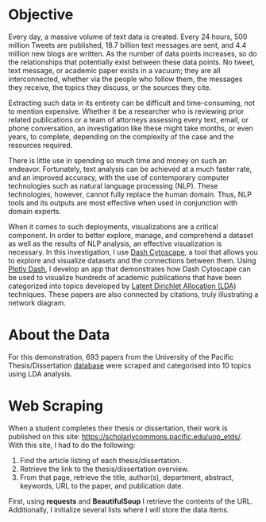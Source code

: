 # Objective

Every day, a massive volume of text data is created. Every 24 hours, 500 million Tweets are published, 18.7 billion text messages are sent, and 4.4 million new blogs are written. As the number of data points increases, so do the relationships that potentially exist between these data points. No tweet, text message, or academic paper exists in a vacuum; they are all interconnected, whether via the people who follow them, the messages they receive, the topics they discuss, or the sources they cite.

Extracting such data in its entirety can be difficult and time-consuming, not to mention expensive. Whether it be a researcher who is reviewing prior related publications or a team of attorneys assessing every text, email, or phone conversation, an investigation like these might take months, or even years, to complete, depending on the complexity of the case and the resources required.

There is little use in spending so much time and money on such an endeavor. Fortunately, text analysis can be achieved at a much faster rate, and an improved accuracy, with the use of contemporary computer technologies such as natural language processing (NLP). These technologies, however, cannot fully replace the human domain. Thus, NLP tools and its outputs are most effective when used in conjunction with domain experts.

When it comes to such deployments, visualizations are a critical component. In order to better explore, manage, and comprehend a dataset as well as the results of NLP analysis, an effective visualization is necessary. In this investigation, I use [Dash Cytoscape](https://github.com/plotly/dash-cytoscape), a tool that allows you to explore and visualize datasets and the connections between them. Using [Plotly Dash](https://plotly.com/dash/), I develop an app that demonstrates how Dash Cytoscape can be used to visualize hundreds of academic publications that have been categorized into topics developed by [Latent Dirichlet Allocation (LDA)](https://en.wikipedia.org/wiki/Latent_Dirichlet_allocation) techniques. These papers are also connected by citations, truly illustrating a network diagram.

# About the Data
For this demonstration, 693 papers from the University of the Pacific Thesis/Dissertation [database](https://scholarlycommons.pacific.edu/uop_etds/) were scraped and categorised into 10 topics using LDA analysis.

# Web Scraping
When a student completes their thesis or dissertation, their work is published on this site: https://scholarlycommons.pacific.edu/uop_etds/. With this site, I had to do the following:

1. Find the article listing of each thesis/dissertation.
2. Retrieve the link to the thesis/dissertation overview.
3. From that page, retrieve the title, author(s), department, abstract, keywords, URL to the paper, and publication date.

First, using **requests** and **BeautifulSoup** I retrieve the contents of the URL. Additionally, I initialize several lists where I will store the data items.

